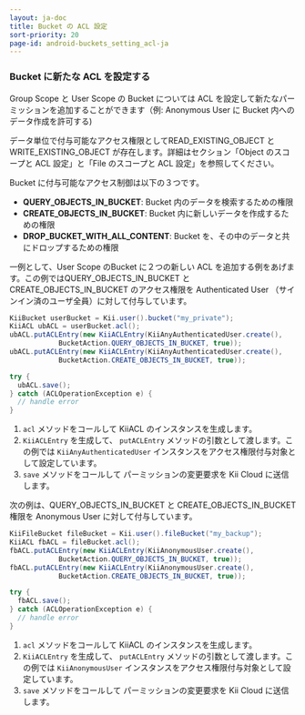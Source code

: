 ```yaml
---
layout: ja-doc
title: Bucket の ACL 設定
sort-priority: 20
page-id: android-buckets_setting_acl-ja
---
```

### Bucket に新たな ACL を設定する

Group Scope と User Scope の Bucket については ACL を設定して新たなパーミッションを追加することができます（例: Anonymous User に Bucket 内へのデータ作成を許可する)

<p class="callout">データ単位で付与可能なアクセス権限としてREAD_EXISTING_OBJECT と WRITE_EXISTING_OBJECT が存在します。詳細はセクション「Object のスコープと ACL 設定」と「File のスコープと ACL 設定」を参照してください。</p>

Bucket に付与可能なアクセス制御は以下の３つです。

 * **QUERY_OBJECTS_IN_BUCKET**: Bucket 内のデータを検索するための権限
 * **CREATE_OBJECTS_IN_BUCKET**: Bucket 内に新しいデータを作成するための権限
 * **DROP_BUCKET_WITH_ALL_CONTENT**: Bucket を、その中のデータと共にドロップするための権限

一例として、User Scope のBucket に２つの新しい ACL を追加する例をあげます。この例ではQUERY_OBJECTS_IN_BUCKET と CREATE_OBJECTS_IN_BUCKET のアクセス権限を Authenticated User （サインイン済のユーザ全員）に対して付与しています。

```java
KiiBucket userBucket = Kii.user().bucket("my_private");
KiiACL ubACL = userBucket.acl();
ubACL.putACLEntry(new KiiACLEntry(KiiAnyAuthenticatedUser.create(),
            BucketAction.QUERY_OBJECTS_IN_BUCKET, true));
ubACL.putACLEntry(new KiiACLEntry(KiiAnyAuthenticatedUser.create(),
            BucketAction.CREATE_OBJECTS_IN_BUCKET, true));

try {
  ubACL.save();
} catch (ACLOperationException e) {
  // handle error
}
```

1. `acl` メソッドをコールして KiiACL のインスタンスを生成します。
2. `KiiACLEntry` を生成して、 `putACLEntry` メソッドの引数として渡します。この例では `KiiAnyAuthenticatedUser` インスタンスをアクセス権限付与対象として設定しています。
3. `save` メソッドをコールして パーミッションの変更要求を Kii Cloud に送信します。

次の例は、QUERY_OBJECTS_IN_BUCKET と CREATE_OBJECTS_IN_BUCKET 権限を Anonymous User に対して付与しています。

```java
KiiFileBucket fileBucket = Kii.user().fileBucket("my_backup");
KiiACL fbACL = fileBucket.acl();
fbACL.putACLEntry(new KiiACLEntry(KiiAnonymousUser.create(),
            BucketAction.QUERY_OBJECTS_IN_BUCKET, true));
fbACL.putACLEntry(new KiiACLEntry(KiiAnonymousUser.create(),
            BucketAction.CREATE_OBJECTS_IN_BUCKET, true));

try {
  fbACL.save();
} catch (ACLOperationException e) {
  // handle error
}
```

1. `acl` メソッドをコールして KiiACL のインスタンスを生成します。
2. `KiiACLEntry` を生成して、 `putACLEntry` メソッドの引数として渡します。この例では `KiiAnonymousUser` インスタンスをアクセス権限付与対象として設定しています。
3. `save` メソッドをコールして パーミッションの変更要求を Kii Cloud に送信します。


